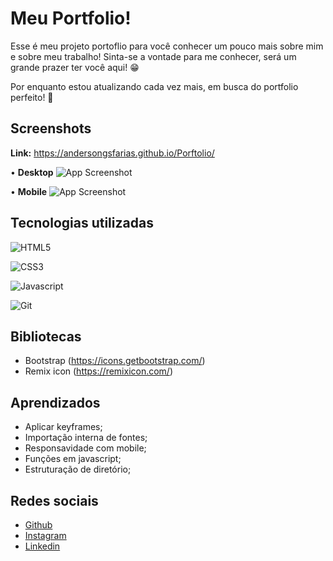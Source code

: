 
# Meu Portfolio!

Esse é meu projeto portoflio para você conhecer um pouco mais sobre mim e sobre meu trabalho! Sinta-se a vontade para me conhecer, será um grande prazer ter você aqui! 😁

Por enquanto estou atualizando cada vez mais, em busca do portfolio perfeito! 🚀
## Screenshots

**Link:** https://andersongsfarias.github.io/Porftolio/

• **Desktop**
![App Screenshot](https://i.ibb.co/fVp5pHXB/portfolio-desktop.png)

• **Mobile**
![App Screenshot](https://i.ibb.co/DmNg63d/portofolio-mobile-menor.png)



## Tecnologias utilizadas

![HTML5](https://img.shields.io/badge/HTML5-E34F26?style=for-the-badge&logo=html5&logoColor=white)

![CSS3](https://img.shields.io/badge/CSS3-1572B6?style=for-the-badge&logo=css3&logoColor=white)

![Javascript](https://img.shields.io/badge/JavaScript-323330?style=for-the-badge&logo=javascript&logoColor=F7DF1E)

![Git](https://img.shields.io/badge/GIT-E44C30?style=for-the-badge&logo=git&logoColor=white)

## Bibliotecas
- Bootstrap (https://icons.getbootstrap.com/)
- Remix icon (https://remixicon.com/)


## Aprendizados

- Aplicar keyframes;
- Importação interna de fontes;
- Responsavidade com mobile;
- Funções em javascript;
- Estruturação de diretório;

## Redes sociais
- [Github](https://github.com/AndersonGSFarias)
- [Instagram](https://www.instagram.com/andy.gsf/)
- [Linkedin](https://www.linkedin.com/in/anderson-gabriel-b86b84219/)